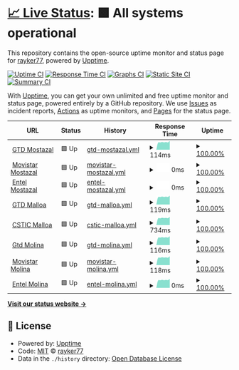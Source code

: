 # [📈 Live Status](https://demo.upptime.js.org): <!--live status--> **🟩 All systems operational**

This repository contains the open-source uptime monitor and status page for [rayker77](https://demo.upptime.js.org), powered by [Upptime](https://github.com/upptime/upptime).

[![Uptime CI](https://github.com/rayker77/upptimee/workflows/Uptime%20CI/badge.svg)](https://github.com/rayker77/upptimee/actions?query=workflow%3A%22Uptime+CI%22)
[![Response Time CI](https://github.com/rayker77/upptimee/workflows/Response%20Time%20CI/badge.svg)](https://github.com/rayker77/upptimee/actions?query=workflow%3A%22Response+Time+CI%22)
[![Graphs CI](https://github.com/rayker77/upptimee/workflows/Graphs%20CI/badge.svg)](https://github.com/rayker77/upptimee/actions?query=workflow%3A%22Graphs+CI%22)
[![Static Site CI](https://github.com/rayker77/upptimee/workflows/Static%20Site%20CI/badge.svg)](https://github.com/rayker77/upptimee/actions?query=workflow%3A%22Static+Site+CI%22)
[![Summary CI](https://github.com/rayker77/upptimee/workflows/Summary%20CI/badge.svg)](https://github.com/rayker77/upptimee/actions?query=workflow%3A%22Summary+CI%22)

With [Upptime](https://upptime.js.org), you can get your own unlimited and free uptime monitor and status page, powered entirely by a GitHub repository. We use [Issues](https://github.com/rayker77/upptimee/issues) as incident reports, [Actions](https://github.com/rayker77/upptimee/actions) as uptime monitors, and [Pages](https://demo.upptime.js.org) for the status page.

<!--start: status pages-->
<!-- This summary is generated by Upptime (https://github.com/upptime/upptime) -->
<!-- Do not edit this manually, your changes will be overwritten -->
<!-- prettier-ignore -->
| URL | Status | History | Response Time | Uptime |
| --- | ------ | ------- | ------------- | ------ |
| <img alt="" src="https://favicons.githubusercontent.com/null" height="13"> [GTD Mostazal](200.126.94.66) | 🟩 Up | [gtd-mostazal.yml](https://github.com/Rayker77/upptimee/commits/HEAD/history/gtd-mostazal.yml) | <details><summary><img alt="Response time graph" src="./graphs/gtd-mostazal/response-time-week.png" height="20"> 114ms</summary><br><a href="https://demo.upptime.js.org/history/gtd-mostazal"><img alt="Response time 114" src="https://img.shields.io/endpoint?url=https%3A%2F%2Fraw.githubusercontent.com%2FRayker77%2Fupptimee%2FHEAD%2Fapi%2Fgtd-mostazal%2Fresponse-time.json"></a><br><a href="https://demo.upptime.js.org/history/gtd-mostazal"><img alt="24-hour response time 114" src="https://img.shields.io/endpoint?url=https%3A%2F%2Fraw.githubusercontent.com%2FRayker77%2Fupptimee%2FHEAD%2Fapi%2Fgtd-mostazal%2Fresponse-time-day.json"></a><br><a href="https://demo.upptime.js.org/history/gtd-mostazal"><img alt="7-day response time 114" src="https://img.shields.io/endpoint?url=https%3A%2F%2Fraw.githubusercontent.com%2FRayker77%2Fupptimee%2FHEAD%2Fapi%2Fgtd-mostazal%2Fresponse-time-week.json"></a><br><a href="https://demo.upptime.js.org/history/gtd-mostazal"><img alt="30-day response time 114" src="https://img.shields.io/endpoint?url=https%3A%2F%2Fraw.githubusercontent.com%2FRayker77%2Fupptimee%2FHEAD%2Fapi%2Fgtd-mostazal%2Fresponse-time-month.json"></a><br><a href="https://demo.upptime.js.org/history/gtd-mostazal"><img alt="1-year response time 114" src="https://img.shields.io/endpoint?url=https%3A%2F%2Fraw.githubusercontent.com%2FRayker77%2Fupptimee%2FHEAD%2Fapi%2Fgtd-mostazal%2Fresponse-time-year.json"></a></details> | <details><summary><a href="https://demo.upptime.js.org/history/gtd-mostazal">100.00%</a></summary><a href="https://demo.upptime.js.org/history/gtd-mostazal"><img alt="All-time uptime 100.00%" src="https://img.shields.io/endpoint?url=https%3A%2F%2Fraw.githubusercontent.com%2FRayker77%2Fupptimee%2FHEAD%2Fapi%2Fgtd-mostazal%2Fuptime.json"></a><br><a href="https://demo.upptime.js.org/history/gtd-mostazal"><img alt="24-hour uptime 100.00%" src="https://img.shields.io/endpoint?url=https%3A%2F%2Fraw.githubusercontent.com%2FRayker77%2Fupptimee%2FHEAD%2Fapi%2Fgtd-mostazal%2Fuptime-day.json"></a><br><a href="https://demo.upptime.js.org/history/gtd-mostazal"><img alt="7-day uptime 100.00%" src="https://img.shields.io/endpoint?url=https%3A%2F%2Fraw.githubusercontent.com%2FRayker77%2Fupptimee%2FHEAD%2Fapi%2Fgtd-mostazal%2Fuptime-week.json"></a><br><a href="https://demo.upptime.js.org/history/gtd-mostazal"><img alt="30-day uptime 100.00%" src="https://img.shields.io/endpoint?url=https%3A%2F%2Fraw.githubusercontent.com%2FRayker77%2Fupptimee%2FHEAD%2Fapi%2Fgtd-mostazal%2Fuptime-month.json"></a><br><a href="https://demo.upptime.js.org/history/gtd-mostazal"><img alt="1-year uptime 100.00%" src="https://img.shields.io/endpoint?url=https%3A%2F%2Fraw.githubusercontent.com%2FRayker77%2Fupptimee%2FHEAD%2Fapi%2Fgtd-mostazal%2Fuptime-year.json"></a></details>
| <img alt="" src="https://favicons.githubusercontent.com/null" height="13"> [Movistar Mostazal](200.54.96.124) | 🟩 Up | [movistar-mostazal.yml](https://github.com/Rayker77/upptimee/commits/HEAD/history/movistar-mostazal.yml) | <details><summary><img alt="Response time graph" src="./graphs/movistar-mostazal/response-time-week.png" height="20"> 0ms</summary><br><a href="https://demo.upptime.js.org/history/movistar-mostazal"><img alt="Response time 0" src="https://img.shields.io/endpoint?url=https%3A%2F%2Fraw.githubusercontent.com%2FRayker77%2Fupptimee%2FHEAD%2Fapi%2Fmovistar-mostazal%2Fresponse-time.json"></a><br><a href="https://demo.upptime.js.org/history/movistar-mostazal"><img alt="24-hour response time 0" src="https://img.shields.io/endpoint?url=https%3A%2F%2Fraw.githubusercontent.com%2FRayker77%2Fupptimee%2FHEAD%2Fapi%2Fmovistar-mostazal%2Fresponse-time-day.json"></a><br><a href="https://demo.upptime.js.org/history/movistar-mostazal"><img alt="7-day response time 0" src="https://img.shields.io/endpoint?url=https%3A%2F%2Fraw.githubusercontent.com%2FRayker77%2Fupptimee%2FHEAD%2Fapi%2Fmovistar-mostazal%2Fresponse-time-week.json"></a><br><a href="https://demo.upptime.js.org/history/movistar-mostazal"><img alt="30-day response time 0" src="https://img.shields.io/endpoint?url=https%3A%2F%2Fraw.githubusercontent.com%2FRayker77%2Fupptimee%2FHEAD%2Fapi%2Fmovistar-mostazal%2Fresponse-time-month.json"></a><br><a href="https://demo.upptime.js.org/history/movistar-mostazal"><img alt="1-year response time 0" src="https://img.shields.io/endpoint?url=https%3A%2F%2Fraw.githubusercontent.com%2FRayker77%2Fupptimee%2FHEAD%2Fapi%2Fmovistar-mostazal%2Fresponse-time-year.json"></a></details> | <details><summary><a href="https://demo.upptime.js.org/history/movistar-mostazal">100.00%</a></summary><a href="https://demo.upptime.js.org/history/movistar-mostazal"><img alt="All-time uptime 100.00%" src="https://img.shields.io/endpoint?url=https%3A%2F%2Fraw.githubusercontent.com%2FRayker77%2Fupptimee%2FHEAD%2Fapi%2Fmovistar-mostazal%2Fuptime.json"></a><br><a href="https://demo.upptime.js.org/history/movistar-mostazal"><img alt="24-hour uptime 100.00%" src="https://img.shields.io/endpoint?url=https%3A%2F%2Fraw.githubusercontent.com%2FRayker77%2Fupptimee%2FHEAD%2Fapi%2Fmovistar-mostazal%2Fuptime-day.json"></a><br><a href="https://demo.upptime.js.org/history/movistar-mostazal"><img alt="7-day uptime 100.00%" src="https://img.shields.io/endpoint?url=https%3A%2F%2Fraw.githubusercontent.com%2FRayker77%2Fupptimee%2FHEAD%2Fapi%2Fmovistar-mostazal%2Fuptime-week.json"></a><br><a href="https://demo.upptime.js.org/history/movistar-mostazal"><img alt="30-day uptime 100.00%" src="https://img.shields.io/endpoint?url=https%3A%2F%2Fraw.githubusercontent.com%2FRayker77%2Fupptimee%2FHEAD%2Fapi%2Fmovistar-mostazal%2Fuptime-month.json"></a><br><a href="https://demo.upptime.js.org/history/movistar-mostazal"><img alt="1-year uptime 100.00%" src="https://img.shields.io/endpoint?url=https%3A%2F%2Fraw.githubusercontent.com%2FRayker77%2Fupptimee%2FHEAD%2Fapi%2Fmovistar-mostazal%2Fuptime-year.json"></a></details>
| <img alt="" src="https://favicons.githubusercontent.com/null" height="13"> [Entel Mostazal](164.77.172.234) | 🟩 Up | [entel-mostazal.yml](https://github.com/Rayker77/upptimee/commits/HEAD/history/entel-mostazal.yml) | <details><summary><img alt="Response time graph" src="./graphs/entel-mostazal/response-time-week.png" height="20"> 0ms</summary><br><a href="https://demo.upptime.js.org/history/entel-mostazal"><img alt="Response time 0" src="https://img.shields.io/endpoint?url=https%3A%2F%2Fraw.githubusercontent.com%2FRayker77%2Fupptimee%2FHEAD%2Fapi%2Fentel-mostazal%2Fresponse-time.json"></a><br><a href="https://demo.upptime.js.org/history/entel-mostazal"><img alt="24-hour response time 0" src="https://img.shields.io/endpoint?url=https%3A%2F%2Fraw.githubusercontent.com%2FRayker77%2Fupptimee%2FHEAD%2Fapi%2Fentel-mostazal%2Fresponse-time-day.json"></a><br><a href="https://demo.upptime.js.org/history/entel-mostazal"><img alt="7-day response time 0" src="https://img.shields.io/endpoint?url=https%3A%2F%2Fraw.githubusercontent.com%2FRayker77%2Fupptimee%2FHEAD%2Fapi%2Fentel-mostazal%2Fresponse-time-week.json"></a><br><a href="https://demo.upptime.js.org/history/entel-mostazal"><img alt="30-day response time 0" src="https://img.shields.io/endpoint?url=https%3A%2F%2Fraw.githubusercontent.com%2FRayker77%2Fupptimee%2FHEAD%2Fapi%2Fentel-mostazal%2Fresponse-time-month.json"></a><br><a href="https://demo.upptime.js.org/history/entel-mostazal"><img alt="1-year response time 0" src="https://img.shields.io/endpoint?url=https%3A%2F%2Fraw.githubusercontent.com%2FRayker77%2Fupptimee%2FHEAD%2Fapi%2Fentel-mostazal%2Fresponse-time-year.json"></a></details> | <details><summary><a href="https://demo.upptime.js.org/history/entel-mostazal">100.00%</a></summary><a href="https://demo.upptime.js.org/history/entel-mostazal"><img alt="All-time uptime 100.00%" src="https://img.shields.io/endpoint?url=https%3A%2F%2Fraw.githubusercontent.com%2FRayker77%2Fupptimee%2FHEAD%2Fapi%2Fentel-mostazal%2Fuptime.json"></a><br><a href="https://demo.upptime.js.org/history/entel-mostazal"><img alt="24-hour uptime 100.00%" src="https://img.shields.io/endpoint?url=https%3A%2F%2Fraw.githubusercontent.com%2FRayker77%2Fupptimee%2FHEAD%2Fapi%2Fentel-mostazal%2Fuptime-day.json"></a><br><a href="https://demo.upptime.js.org/history/entel-mostazal"><img alt="7-day uptime 100.00%" src="https://img.shields.io/endpoint?url=https%3A%2F%2Fraw.githubusercontent.com%2FRayker77%2Fupptimee%2FHEAD%2Fapi%2Fentel-mostazal%2Fuptime-week.json"></a><br><a href="https://demo.upptime.js.org/history/entel-mostazal"><img alt="30-day uptime 100.00%" src="https://img.shields.io/endpoint?url=https%3A%2F%2Fraw.githubusercontent.com%2FRayker77%2Fupptimee%2FHEAD%2Fapi%2Fentel-mostazal%2Fuptime-month.json"></a><br><a href="https://demo.upptime.js.org/history/entel-mostazal"><img alt="1-year uptime 100.00%" src="https://img.shields.io/endpoint?url=https%3A%2F%2Fraw.githubusercontent.com%2FRayker77%2Fupptimee%2FHEAD%2Fapi%2Fentel-mostazal%2Fuptime-year.json"></a></details>
| <img alt="" src="https://favicons.githubusercontent.com/null" height="13"> [GTD Malloa](200.126.94.50) | 🟩 Up | [gtd-malloa.yml](https://github.com/Rayker77/upptimee/commits/HEAD/history/gtd-malloa.yml) | <details><summary><img alt="Response time graph" src="./graphs/gtd-malloa/response-time-week.png" height="20"> 119ms</summary><br><a href="https://demo.upptime.js.org/history/gtd-malloa"><img alt="Response time 119" src="https://img.shields.io/endpoint?url=https%3A%2F%2Fraw.githubusercontent.com%2FRayker77%2Fupptimee%2FHEAD%2Fapi%2Fgtd-malloa%2Fresponse-time.json"></a><br><a href="https://demo.upptime.js.org/history/gtd-malloa"><img alt="24-hour response time 119" src="https://img.shields.io/endpoint?url=https%3A%2F%2Fraw.githubusercontent.com%2FRayker77%2Fupptimee%2FHEAD%2Fapi%2Fgtd-malloa%2Fresponse-time-day.json"></a><br><a href="https://demo.upptime.js.org/history/gtd-malloa"><img alt="7-day response time 119" src="https://img.shields.io/endpoint?url=https%3A%2F%2Fraw.githubusercontent.com%2FRayker77%2Fupptimee%2FHEAD%2Fapi%2Fgtd-malloa%2Fresponse-time-week.json"></a><br><a href="https://demo.upptime.js.org/history/gtd-malloa"><img alt="30-day response time 119" src="https://img.shields.io/endpoint?url=https%3A%2F%2Fraw.githubusercontent.com%2FRayker77%2Fupptimee%2FHEAD%2Fapi%2Fgtd-malloa%2Fresponse-time-month.json"></a><br><a href="https://demo.upptime.js.org/history/gtd-malloa"><img alt="1-year response time 119" src="https://img.shields.io/endpoint?url=https%3A%2F%2Fraw.githubusercontent.com%2FRayker77%2Fupptimee%2FHEAD%2Fapi%2Fgtd-malloa%2Fresponse-time-year.json"></a></details> | <details><summary><a href="https://demo.upptime.js.org/history/gtd-malloa">100.00%</a></summary><a href="https://demo.upptime.js.org/history/gtd-malloa"><img alt="All-time uptime 100.00%" src="https://img.shields.io/endpoint?url=https%3A%2F%2Fraw.githubusercontent.com%2FRayker77%2Fupptimee%2FHEAD%2Fapi%2Fgtd-malloa%2Fuptime.json"></a><br><a href="https://demo.upptime.js.org/history/gtd-malloa"><img alt="24-hour uptime 100.00%" src="https://img.shields.io/endpoint?url=https%3A%2F%2Fraw.githubusercontent.com%2FRayker77%2Fupptimee%2FHEAD%2Fapi%2Fgtd-malloa%2Fuptime-day.json"></a><br><a href="https://demo.upptime.js.org/history/gtd-malloa"><img alt="7-day uptime 100.00%" src="https://img.shields.io/endpoint?url=https%3A%2F%2Fraw.githubusercontent.com%2FRayker77%2Fupptimee%2FHEAD%2Fapi%2Fgtd-malloa%2Fuptime-week.json"></a><br><a href="https://demo.upptime.js.org/history/gtd-malloa"><img alt="30-day uptime 100.00%" src="https://img.shields.io/endpoint?url=https%3A%2F%2Fraw.githubusercontent.com%2FRayker77%2Fupptimee%2FHEAD%2Fapi%2Fgtd-malloa%2Fuptime-month.json"></a><br><a href="https://demo.upptime.js.org/history/gtd-malloa"><img alt="1-year uptime 100.00%" src="https://img.shields.io/endpoint?url=https%3A%2F%2Fraw.githubusercontent.com%2FRayker77%2Fupptimee%2FHEAD%2Fapi%2Fgtd-malloa%2Fuptime-year.json"></a></details>
| <img alt="" src="https://favicons.githubusercontent.com/null" height="13"> [CSTIC Malloa](45.165.168.4) | 🟩 Up | [cstic-malloa.yml](https://github.com/Rayker77/upptimee/commits/HEAD/history/cstic-malloa.yml) | <details><summary><img alt="Response time graph" src="./graphs/cstic-malloa/response-time-week.png" height="20"> 734ms</summary><br><a href="https://demo.upptime.js.org/history/cstic-malloa"><img alt="Response time 734" src="https://img.shields.io/endpoint?url=https%3A%2F%2Fraw.githubusercontent.com%2FRayker77%2Fupptimee%2FHEAD%2Fapi%2Fcstic-malloa%2Fresponse-time.json"></a><br><a href="https://demo.upptime.js.org/history/cstic-malloa"><img alt="24-hour response time 734" src="https://img.shields.io/endpoint?url=https%3A%2F%2Fraw.githubusercontent.com%2FRayker77%2Fupptimee%2FHEAD%2Fapi%2Fcstic-malloa%2Fresponse-time-day.json"></a><br><a href="https://demo.upptime.js.org/history/cstic-malloa"><img alt="7-day response time 734" src="https://img.shields.io/endpoint?url=https%3A%2F%2Fraw.githubusercontent.com%2FRayker77%2Fupptimee%2FHEAD%2Fapi%2Fcstic-malloa%2Fresponse-time-week.json"></a><br><a href="https://demo.upptime.js.org/history/cstic-malloa"><img alt="30-day response time 734" src="https://img.shields.io/endpoint?url=https%3A%2F%2Fraw.githubusercontent.com%2FRayker77%2Fupptimee%2FHEAD%2Fapi%2Fcstic-malloa%2Fresponse-time-month.json"></a><br><a href="https://demo.upptime.js.org/history/cstic-malloa"><img alt="1-year response time 734" src="https://img.shields.io/endpoint?url=https%3A%2F%2Fraw.githubusercontent.com%2FRayker77%2Fupptimee%2FHEAD%2Fapi%2Fcstic-malloa%2Fresponse-time-year.json"></a></details> | <details><summary><a href="https://demo.upptime.js.org/history/cstic-malloa">100.00%</a></summary><a href="https://demo.upptime.js.org/history/cstic-malloa"><img alt="All-time uptime 100.00%" src="https://img.shields.io/endpoint?url=https%3A%2F%2Fraw.githubusercontent.com%2FRayker77%2Fupptimee%2FHEAD%2Fapi%2Fcstic-malloa%2Fuptime.json"></a><br><a href="https://demo.upptime.js.org/history/cstic-malloa"><img alt="24-hour uptime 100.00%" src="https://img.shields.io/endpoint?url=https%3A%2F%2Fraw.githubusercontent.com%2FRayker77%2Fupptimee%2FHEAD%2Fapi%2Fcstic-malloa%2Fuptime-day.json"></a><br><a href="https://demo.upptime.js.org/history/cstic-malloa"><img alt="7-day uptime 100.00%" src="https://img.shields.io/endpoint?url=https%3A%2F%2Fraw.githubusercontent.com%2FRayker77%2Fupptimee%2FHEAD%2Fapi%2Fcstic-malloa%2Fuptime-week.json"></a><br><a href="https://demo.upptime.js.org/history/cstic-malloa"><img alt="30-day uptime 100.00%" src="https://img.shields.io/endpoint?url=https%3A%2F%2Fraw.githubusercontent.com%2FRayker77%2Fupptimee%2FHEAD%2Fapi%2Fcstic-malloa%2Fuptime-month.json"></a><br><a href="https://demo.upptime.js.org/history/cstic-malloa"><img alt="1-year uptime 100.00%" src="https://img.shields.io/endpoint?url=https%3A%2F%2Fraw.githubusercontent.com%2FRayker77%2Fupptimee%2FHEAD%2Fapi%2Fcstic-malloa%2Fuptime-year.json"></a></details>
| <img alt="" src="https://favicons.githubusercontent.com/null" height="13"> [Gtd Molina](200.126.94.34) | 🟩 Up | [gtd-molina.yml](https://github.com/Rayker77/upptimee/commits/HEAD/history/gtd-molina.yml) | <details><summary><img alt="Response time graph" src="./graphs/gtd-molina/response-time-week.png" height="20"> 116ms</summary><br><a href="https://demo.upptime.js.org/history/gtd-molina"><img alt="Response time 116" src="https://img.shields.io/endpoint?url=https%3A%2F%2Fraw.githubusercontent.com%2FRayker77%2Fupptimee%2FHEAD%2Fapi%2Fgtd-molina%2Fresponse-time.json"></a><br><a href="https://demo.upptime.js.org/history/gtd-molina"><img alt="24-hour response time 116" src="https://img.shields.io/endpoint?url=https%3A%2F%2Fraw.githubusercontent.com%2FRayker77%2Fupptimee%2FHEAD%2Fapi%2Fgtd-molina%2Fresponse-time-day.json"></a><br><a href="https://demo.upptime.js.org/history/gtd-molina"><img alt="7-day response time 116" src="https://img.shields.io/endpoint?url=https%3A%2F%2Fraw.githubusercontent.com%2FRayker77%2Fupptimee%2FHEAD%2Fapi%2Fgtd-molina%2Fresponse-time-week.json"></a><br><a href="https://demo.upptime.js.org/history/gtd-molina"><img alt="30-day response time 116" src="https://img.shields.io/endpoint?url=https%3A%2F%2Fraw.githubusercontent.com%2FRayker77%2Fupptimee%2FHEAD%2Fapi%2Fgtd-molina%2Fresponse-time-month.json"></a><br><a href="https://demo.upptime.js.org/history/gtd-molina"><img alt="1-year response time 116" src="https://img.shields.io/endpoint?url=https%3A%2F%2Fraw.githubusercontent.com%2FRayker77%2Fupptimee%2FHEAD%2Fapi%2Fgtd-molina%2Fresponse-time-year.json"></a></details> | <details><summary><a href="https://demo.upptime.js.org/history/gtd-molina">100.00%</a></summary><a href="https://demo.upptime.js.org/history/gtd-molina"><img alt="All-time uptime 100.00%" src="https://img.shields.io/endpoint?url=https%3A%2F%2Fraw.githubusercontent.com%2FRayker77%2Fupptimee%2FHEAD%2Fapi%2Fgtd-molina%2Fuptime.json"></a><br><a href="https://demo.upptime.js.org/history/gtd-molina"><img alt="24-hour uptime 100.00%" src="https://img.shields.io/endpoint?url=https%3A%2F%2Fraw.githubusercontent.com%2FRayker77%2Fupptimee%2FHEAD%2Fapi%2Fgtd-molina%2Fuptime-day.json"></a><br><a href="https://demo.upptime.js.org/history/gtd-molina"><img alt="7-day uptime 100.00%" src="https://img.shields.io/endpoint?url=https%3A%2F%2Fraw.githubusercontent.com%2FRayker77%2Fupptimee%2FHEAD%2Fapi%2Fgtd-molina%2Fuptime-week.json"></a><br><a href="https://demo.upptime.js.org/history/gtd-molina"><img alt="30-day uptime 100.00%" src="https://img.shields.io/endpoint?url=https%3A%2F%2Fraw.githubusercontent.com%2FRayker77%2Fupptimee%2FHEAD%2Fapi%2Fgtd-molina%2Fuptime-month.json"></a><br><a href="https://demo.upptime.js.org/history/gtd-molina"><img alt="1-year uptime 100.00%" src="https://img.shields.io/endpoint?url=https%3A%2F%2Fraw.githubusercontent.com%2FRayker77%2Fupptimee%2FHEAD%2Fapi%2Fgtd-molina%2Fuptime-year.json"></a></details>
| <img alt="" src="https://favicons.githubusercontent.com/null" height="13"> [Movistar Molina](200.68.57.58) | 🟩 Up | [movistar-molina.yml](https://github.com/Rayker77/upptimee/commits/HEAD/history/movistar-molina.yml) | <details><summary><img alt="Response time graph" src="./graphs/movistar-molina/response-time-week.png" height="20"> 118ms</summary><br><a href="https://demo.upptime.js.org/history/movistar-molina"><img alt="Response time 118" src="https://img.shields.io/endpoint?url=https%3A%2F%2Fraw.githubusercontent.com%2FRayker77%2Fupptimee%2FHEAD%2Fapi%2Fmovistar-molina%2Fresponse-time.json"></a><br><a href="https://demo.upptime.js.org/history/movistar-molina"><img alt="24-hour response time 118" src="https://img.shields.io/endpoint?url=https%3A%2F%2Fraw.githubusercontent.com%2FRayker77%2Fupptimee%2FHEAD%2Fapi%2Fmovistar-molina%2Fresponse-time-day.json"></a><br><a href="https://demo.upptime.js.org/history/movistar-molina"><img alt="7-day response time 118" src="https://img.shields.io/endpoint?url=https%3A%2F%2Fraw.githubusercontent.com%2FRayker77%2Fupptimee%2FHEAD%2Fapi%2Fmovistar-molina%2Fresponse-time-week.json"></a><br><a href="https://demo.upptime.js.org/history/movistar-molina"><img alt="30-day response time 118" src="https://img.shields.io/endpoint?url=https%3A%2F%2Fraw.githubusercontent.com%2FRayker77%2Fupptimee%2FHEAD%2Fapi%2Fmovistar-molina%2Fresponse-time-month.json"></a><br><a href="https://demo.upptime.js.org/history/movistar-molina"><img alt="1-year response time 118" src="https://img.shields.io/endpoint?url=https%3A%2F%2Fraw.githubusercontent.com%2FRayker77%2Fupptimee%2FHEAD%2Fapi%2Fmovistar-molina%2Fresponse-time-year.json"></a></details> | <details><summary><a href="https://demo.upptime.js.org/history/movistar-molina">100.00%</a></summary><a href="https://demo.upptime.js.org/history/movistar-molina"><img alt="All-time uptime 100.00%" src="https://img.shields.io/endpoint?url=https%3A%2F%2Fraw.githubusercontent.com%2FRayker77%2Fupptimee%2FHEAD%2Fapi%2Fmovistar-molina%2Fuptime.json"></a><br><a href="https://demo.upptime.js.org/history/movistar-molina"><img alt="24-hour uptime 100.00%" src="https://img.shields.io/endpoint?url=https%3A%2F%2Fraw.githubusercontent.com%2FRayker77%2Fupptimee%2FHEAD%2Fapi%2Fmovistar-molina%2Fuptime-day.json"></a><br><a href="https://demo.upptime.js.org/history/movistar-molina"><img alt="7-day uptime 100.00%" src="https://img.shields.io/endpoint?url=https%3A%2F%2Fraw.githubusercontent.com%2FRayker77%2Fupptimee%2FHEAD%2Fapi%2Fmovistar-molina%2Fuptime-week.json"></a><br><a href="https://demo.upptime.js.org/history/movistar-molina"><img alt="30-day uptime 100.00%" src="https://img.shields.io/endpoint?url=https%3A%2F%2Fraw.githubusercontent.com%2FRayker77%2Fupptimee%2FHEAD%2Fapi%2Fmovistar-molina%2Fuptime-month.json"></a><br><a href="https://demo.upptime.js.org/history/movistar-molina"><img alt="1-year uptime 100.00%" src="https://img.shields.io/endpoint?url=https%3A%2F%2Fraw.githubusercontent.com%2FRayker77%2Fupptimee%2FHEAD%2Fapi%2Fmovistar-molina%2Fuptime-year.json"></a></details>
| <img alt="" src="https://favicons.githubusercontent.com/null" height="13"> [Entel Molina](186.67.50.94) | 🟩 Up | [entel-molina.yml](https://github.com/Rayker77/upptimee/commits/HEAD/history/entel-molina.yml) | <details><summary><img alt="Response time graph" src="./graphs/entel-molina/response-time-week.png" height="20"> 0ms</summary><br><a href="https://demo.upptime.js.org/history/entel-molina"><img alt="Response time 0" src="https://img.shields.io/endpoint?url=https%3A%2F%2Fraw.githubusercontent.com%2FRayker77%2Fupptimee%2FHEAD%2Fapi%2Fentel-molina%2Fresponse-time.json"></a><br><a href="https://demo.upptime.js.org/history/entel-molina"><img alt="24-hour response time 0" src="https://img.shields.io/endpoint?url=https%3A%2F%2Fraw.githubusercontent.com%2FRayker77%2Fupptimee%2FHEAD%2Fapi%2Fentel-molina%2Fresponse-time-day.json"></a><br><a href="https://demo.upptime.js.org/history/entel-molina"><img alt="7-day response time 0" src="https://img.shields.io/endpoint?url=https%3A%2F%2Fraw.githubusercontent.com%2FRayker77%2Fupptimee%2FHEAD%2Fapi%2Fentel-molina%2Fresponse-time-week.json"></a><br><a href="https://demo.upptime.js.org/history/entel-molina"><img alt="30-day response time 0" src="https://img.shields.io/endpoint?url=https%3A%2F%2Fraw.githubusercontent.com%2FRayker77%2Fupptimee%2FHEAD%2Fapi%2Fentel-molina%2Fresponse-time-month.json"></a><br><a href="https://demo.upptime.js.org/history/entel-molina"><img alt="1-year response time 0" src="https://img.shields.io/endpoint?url=https%3A%2F%2Fraw.githubusercontent.com%2FRayker77%2Fupptimee%2FHEAD%2Fapi%2Fentel-molina%2Fresponse-time-year.json"></a></details> | <details><summary><a href="https://demo.upptime.js.org/history/entel-molina">100.00%</a></summary><a href="https://demo.upptime.js.org/history/entel-molina"><img alt="All-time uptime 100.00%" src="https://img.shields.io/endpoint?url=https%3A%2F%2Fraw.githubusercontent.com%2FRayker77%2Fupptimee%2FHEAD%2Fapi%2Fentel-molina%2Fuptime.json"></a><br><a href="https://demo.upptime.js.org/history/entel-molina"><img alt="24-hour uptime 100.00%" src="https://img.shields.io/endpoint?url=https%3A%2F%2Fraw.githubusercontent.com%2FRayker77%2Fupptimee%2FHEAD%2Fapi%2Fentel-molina%2Fuptime-day.json"></a><br><a href="https://demo.upptime.js.org/history/entel-molina"><img alt="7-day uptime 100.00%" src="https://img.shields.io/endpoint?url=https%3A%2F%2Fraw.githubusercontent.com%2FRayker77%2Fupptimee%2FHEAD%2Fapi%2Fentel-molina%2Fuptime-week.json"></a><br><a href="https://demo.upptime.js.org/history/entel-molina"><img alt="30-day uptime 100.00%" src="https://img.shields.io/endpoint?url=https%3A%2F%2Fraw.githubusercontent.com%2FRayker77%2Fupptimee%2FHEAD%2Fapi%2Fentel-molina%2Fuptime-month.json"></a><br><a href="https://demo.upptime.js.org/history/entel-molina"><img alt="1-year uptime 100.00%" src="https://img.shields.io/endpoint?url=https%3A%2F%2Fraw.githubusercontent.com%2FRayker77%2Fupptimee%2FHEAD%2Fapi%2Fentel-molina%2Fuptime-year.json"></a></details>

<!--end: status pages-->

[**Visit our status website →**](https://demo.upptime.js.org)

## 📄 License

- Powered by: [Upptime](https://github.com/upptime/upptime)
- Code: [MIT](./LICENSE) © [rayker77](https://demo.upptime.js.org)
- Data in the `./history` directory: [Open Database License](https://opendatacommons.org/licenses/odbl/1-0/)

